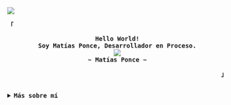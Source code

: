 <img src="https://capsule-render.vercel.app/api?type=waving&color=timeGradient&height=150&section=header&text=Hola%2C%20Soy%20Mat%C3%ADas%20Ponce!&fontSize=35&fontAlignY=20&desc=Desarrollador%20En%20Proceso%20y%20Apasionado%20del%20Dise%C3%B1o&descSize=20&descAlignY=45&animation=twinkling"/>

<div align="justify">

<p align="left"><strong><samp>「</samp></strong></p>
  <p align="center">
    <samp>
      <b>
        Hello World!
      <br>
        Soy Matías Ponce, Desarrollador en Proceso.
      </b>
      <br>
        <img src="https://readme-typing-svg.herokuapp.com?font=Iosevka&size=16&color=67B7C9&center=true&width=410&height=45&lines=el+desarrollo+de+proyectos+es+mi+pasion;Buscando+mi+primer+desafío+profesional."/>
      <br>
      <b>
        ~ Matías Ponce ~
      </b>
    </samp>
  </p>
<p align="right"><strong><samp>」</samp></strong></p>

<br>

<details>
<summary><samp><b>Más sobre mí</b></samp></summary>

## Hola, soy Matías <img src="https://user-images.githubusercontent.com/1303154/88677602-1635ba80-d120-11ea-84d8-d263ba5fc3c0.gif" width="30px" alt="hi"/>

<img align="right" width=150px height=150px alt="sticker" src="https://media.giphy.com/media/TEnXkcsHrP4YedChhA/giphy.gif"/>

🎓 Ingeniero en Informática, titulado con distinción máxima (6.7)  
💡 Amante del diseño intuitivo, las interfaces agradables y la programación limpia  
🚀 Buscando mi primer empleo en el área de desarrollo web  
📚 Actualmente reforzando mis conocimientos en backend y bases de datos  
⚡ Dato curioso: Me encanta aprender nuevas herramientas, probar cosas visuales y automatizar tareas


## 💻 Tecnologías


<table>
  <tr>
    <td>
      <img height="250" src="https://media.giphy.com/media/JIX9t2j0ZTN9S/giphy.gif" alt="cat" />
    </td>
    <td style="vertical-align: top; padding-left: 20px;">
      <h3>Lenguajes de programación</h3>
      <img src="https://img.shields.io/badge/java-%23ED8B00.svg?style=flat&logo=java&logoColor=white" alt="Java" />&nbsp;
      <img src="https://img.shields.io/badge/javascript-%23323330.svg?style=flat&logo=javascript&logoColor=%23F7DF1E" alt="JavaScript" />&nbsp;
      <img src="https://img.shields.io/badge/python-%2303776a.svg?style=flat&logo=python&logoColor=white" alt="Python" />
      <h3>Bases de datos</h3>
      <img src="https://img.shields.io/badge/mysql-%2300f.svg?style=flat&logo=mysql&logoColor=white" alt="MySQL" />&nbsp;
      <img src="https://img.shields.io/badge/postgresql-%23336791.svg?style=flat&logo=postgresql&logoColor=white" alt="PostgreSQL" />
            <h3>Frameworks y librerías</h3>
      <img src="https://img.shields.io/badge/react-%2361DAFB.svg?style=flat&logo=react&logoColor=black" alt="React" />&nbsp;
      <img src="https://img.shields.io/badge/node.js-%23339933.svg?style=flat&logo=node.js&logoColor=white" alt="Node.js" />&nbsp;
      <img src="https://img.shields.io/badge/spring-%236DB33F.svg?style=flat&logo=spring&logoColor=white" alt="Spring" />
      <h3>Herramientas y plataformas</h3>
      <img src="https://img.shields.io/badge/git-%23F05033.svg?style=flat&logo=git&logoColor=white" alt="Git" />&nbsp;
      <img src="https://img.shields.io/badge/github-%23121011.svg?style=flat&logo=github&logoColor=white" alt="GitHub" />&nbsp;
      <img src="https://img.shields.io/badge/firebase-%23FFCA28.svg?style=flat&logo=firebase&logoColor=black" alt="Firebase" />&nbsp;
      <img src="https://img.shields.io/badge/linux-%23FCC624.svg?style=flat&logo=linux&logoColor=black" alt="Linux" />&nbsp;
      <img src="https://img.shields.io/badge/figma-%23F24E1E.svg?style=flat&logo=figma&logoColor=white" alt="Figma" />&nbsp;
      <img src="https://img.shields.io/badge/adobephotoshop-%2331A8FF.svg?style=flat&logo=adobephotoshop&logoColor=white" alt="Photoshop" />

  </tr>
</table>


      




##

## 📊 GitHub Stats

![](https://github-readme-streak-stats.herokuapp.com/?user=Juan-Matias&theme=tokyonight&hide_border=false)  
![](https://github-readme-stats.vercel.app/api/top-langs/?username=Juan-Matias&theme=tokyonight&hide_border=false&layout=compact)

##

## ✍️ Frase Dev

![](https://quotes-github-readme.vercel.app/api?type=horizontal&theme=radical)

[![](https://visitcount.itsvg.in/api?id=Juan-Matias&icon=7&color=6)](https://visitcount.itsvg.in)

##

<img src="https://capsule-render.vercel.app/api?type=waving&color=timeGradient&height=150&section=footer&text=Gracias%20por%20visitar%20mi%20perfil!&fontSize=35&fontAlignY=65&desc=%C2%A1Explora%20mis%20proyectos%20y%20conectemos!&descSize=20&descAlignY=88&animation=twinkling"/>
